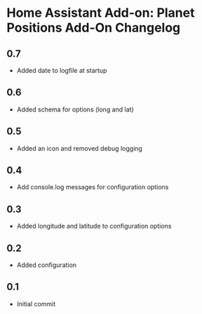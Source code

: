 # Home Assistant Add-on: Planet Positions Add-On Changelog

## 0.7
- Added date to logfile at startup

## 0.6
- Added schema for options (long and lat)

## 0.5
- Added an icon and removed debug logging  

## 0.4
- Add console.log messages for configuration options  

## 0.3
- Added longitude and latitude to configuration options  

## 0.2
- Added configuration  

## 0.1
- Initial commit  


